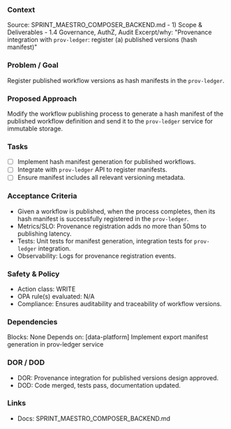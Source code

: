 ### Context

Source: SPRINT_MAESTRO_COMPOSER_BACKEND.md - 1) Scope & Deliverables - 1.4 Governance, AuthZ, Audit
Excerpt/why: "Provenance integration with `prov-ledger`: register (a) published versions (hash manifest)"

### Problem / Goal

Register published workflow versions as hash manifests in the `prov-ledger`.

### Proposed Approach

Modify the workflow publishing process to generate a hash manifest of the published workflow definition and send it to the `prov-ledger` service for immutable storage.

### Tasks

- [ ] Implement hash manifest generation for published workflows.
- [ ] Integrate with `prov-ledger` API to register manifests.
- [ ] Ensure manifest includes all relevant versioning metadata.

### Acceptance Criteria

- Given a workflow is published, when the process completes, then its hash manifest is successfully registered in the `prov-ledger`.
- Metrics/SLO: Provenance registration adds no more than 50ms to publishing latency.
- Tests: Unit tests for manifest generation, integration tests for `prov-ledger` integration.
- Observability: Logs for provenance registration events.

### Safety & Policy

- Action class: WRITE
- OPA rule(s) evaluated: N/A
- Compliance: Ensures auditability and traceability of workflow versions.

### Dependencies

Blocks: None
Depends on: [data-platform] Implement export manifest generation in prov-ledger service

### DOR / DOD

- DOR: Provenance integration for published versions design approved.
- DOD: Code merged, tests pass, documentation updated.

### Links

- Docs: SPRINT_MAESTRO_COMPOSER_BACKEND.md
